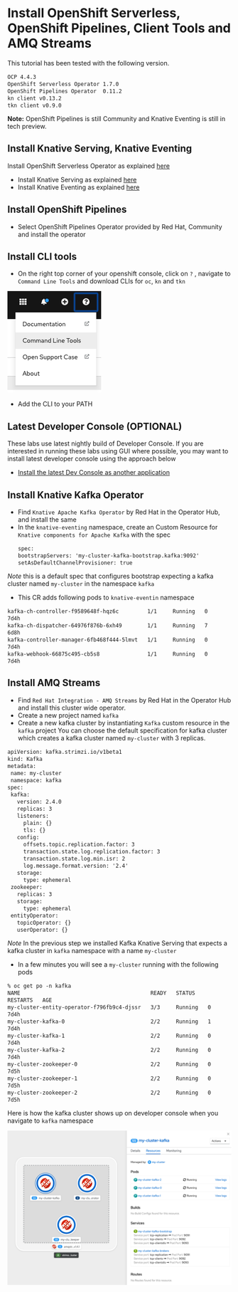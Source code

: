 # Install  OpenShift Serverless, OpenShift Pipelines, Client Tools and AMQ Streams

This tutorial has been tested with the following version.
```
OCP 4.4.3
OpenShift Serverless Operator 1.7.0
OpenShift Pipelines Operator  0.11.2
kn client v0.13.2
tkn client v0.9.0
```
**Note:** OpenShift Pipelines is still Community and Knative Eventing is still in tech preview.

## Install Knative Serving, Knative Eventing 
Install OpenShift Serverless Operator as explained [here](https://docs.openshift.com/container-platform/4.4/serverless/installing_serverless/installing-openshift-serverless.html)
* Install Knative Serving as explained [here](https://docs.openshift.com/container-platform/4.4/serverless/installing_serverless/installing-knative-serving.html)
* Install Knative Eventing as explained [here](https://docs.openshift.com/container-platform/4.4/serverless/installing_serverless/installing-knative-eventing.html)

## Install OpenShift Pipelines
* Select OpenShift Pipelines Operator provided by Red Hat, Community and install the operator

## Install CLI tools
* On the right top corner of your openshift console, click on `?` , navigate to `Command Line Tools` and download CLIs for `oc`, `kn` and `tkn`

![cli download](./images/1.clidownload.png)

* Add the CLI to your PATH

## Latest Developer Console (OPTIONAL)

These labs use latest nightly build of Developer Console. If you are interested in running these labs using GUI where possible, you may want to install latest developer console using the approach below

* [Install the latest Dev Console as another application](https://github.com/VeerMuchandi/ocp4-extras/tree/master/devconsole)

## Install Knative Kafka Operator
* Find `Knative Apache Kafka Operator` by Red Hat in the Operator Hub, and install the same
* In the `knative-eventing` namespace, create an Custom Resource for `Knative components for Apache Kafka` with the spec
  ```
  spec:
  bootstrapServers: 'my-cluster-kafka-bootstrap.kafka:9092'
  setAsDefaultChannelProvisioner: true
  ```
*Note* this is a default spec that configures bootstrap expecting a kafka cluster named `my-cluster` in the namespace `kafka`

* This CR adds following pods to `knative-eventin` namespace 
```
kafka-ch-controller-f9589648f-hqz6c         1/1     Running   0          7d4h
kafka-ch-dispatcher-64976f876b-6xh49        1/1     Running   7          6d8h
kafka-controller-manager-6fb468f444-5lmvt   1/1     Running   0          7d4h
kafka-webhook-66875c495-cb5s8               1/1     Running   0          7d4h
```


## Install AMQ Streams
* Find `Red Hat Integration - AMQ Streams` by Red Hat in the Operator Hub and install this cluster wide operator.
* Create a new project named `kafka`
* Create a new kafka cluster by instantiating `Kafka` custom resource in the `kafka` project
 You can choose the default specification for kafka cluster which creates a kafka cluster named `my-cluster` with 3 replicas.

 ```
 apiVersion: kafka.strimzi.io/v1beta1
kind: Kafka
metadata:
  name: my-cluster
  namespace: kafka
spec:
  kafka:
    version: 2.4.0
    replicas: 3
    listeners:
      plain: {}
      tls: {}
    config:
      offsets.topic.replication.factor: 3
      transaction.state.log.replication.factor: 3
      transaction.state.log.min.isr: 2
      log.message.format.version: '2.4'
    storage:
      type: ephemeral
  zookeeper:
    replicas: 3
    storage:
      type: ephemeral
  entityOperator:
    topicOperator: {}
    userOperator: {}
 ```

*Note* In the previous step we installed Kafka Knative Serving that expects a kafka cluster in `kafka` namespace with a name `my-cluster`

* In a few minutes you will see a `my-cluster` running with the following pods

```
% oc get po -n kafka      
NAME                                         READY   STATUS    RESTARTS   AGE
my-cluster-entity-operator-f796fb9c4-djssr   3/3     Running   0          7d4h
my-cluster-kafka-0                           2/2     Running   1          7d4h
my-cluster-kafka-1                           2/2     Running   0          7d4h
my-cluster-kafka-2                           2/2     Running   0          7d4h
my-cluster-zookeeper-0                       2/2     Running   0          7d5h
my-cluster-zookeeper-1                       2/2     Running   0          7d5h
my-cluster-zookeeper-2                       2/2     Running   0          7d5h
```


Here is how the kafka cluster shows up on developer console when you navigate to `kafka` namespace

![kafkacluster](./images/kafkacluster.png)
